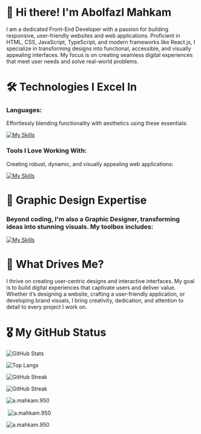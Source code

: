 # 🌟 Hi there! I'm Abolfazl Mahkam

I am a dedicated Front-End Developer with a passion for building responsive, user-friendly websites and web applications. Proficient in HTML, CSS, JavaScript, TypeScript, and modern frameworks like React.js, I specialize in transforming designs into functional, accessible, and visually appealing interfaces. My focus is on creating seamless digital experiences that meet user needs and solve real-world problems.

# 🛠️ Technologies I Excel In

### Languages:

Effortlessly blending functionality with aesthetics using these essentials:

[![My Skills](https://skillicons.dev/icons?i=ts,js,html,css)](https://skillicons.dev)

### Tools I Love Working With:

Creating robust, dynamic, and visually appealing web applications:

[![My Skills](https://skillicons.dev/icons?i=react,next,vue,nuxt,tailwind,nodejs,express,mongodb,bootstrap,figma,xd,wordpress)](https://skillicons.dev)

# 🎨 Graphic Design Expertise

### Beyond coding, I'm also a Graphic Designer, transforming ideas into stunning visuals. My toolbox includes:

[![My Skills](https://skillicons.dev/icons?i=ps,pr,ae,au,ai)](https://skillicons.dev)

# 🚀 What Drives Me?

I thrive on creating user-centric designs and interactive interfaces. My goal is to build digital experiences that captivate users and deliver value. Whether it’s designing a website, crafting a user-friendly application, or developing brand visuals, I bring creativity, dedication, and attention to detail to every project I work on.

# 🎖️ My GitHub Status

![GitHub Stats](https://github-readme-stats.vercel.app/api?username=abolfazlmahkam&show_icons=true&theme=dark&border_color=00000000&bg_color=00000000)

![Top Langs](https://github-readme-stats.vercel.app/api/top-langs?username=abolfazlmahkam&layout=compact&langs_count=20&theme=dark&border_color=00000000&bg_color=00000000)

![GitHub Streak](https://github-readme-streak-stats.herokuapp.com/?user=abolfazlmahkam&theme=dark)

![GitHub Streak](https://github-readme-streak-stats.herokuapp.com/?user=abolfazlmahkam&background=000000&stroke=ff0000&ring=ff9900&fire=ff5500&currStreakNum=ffffff)


<p><img align="center" src="https://github-readme-stats.vercel.app/api/top-langs?username=abolfazlmahkam&show_icons=true&locale=en&langs_count=20" alt="a.mahkam.950" /></p>

<p>&nbsp;<img align="center" src="https://github-readme-stats.vercel.app/api?username=abolfazlmahkam&show_icons=true&locale=en" alt="a.mahkam.950" /></p>

<p><img align="center" src="https://github-readme-streak-stats.herokuapp.com/?user=abolfazlmahkam&" alt="a.mahkam.950" /></p>
